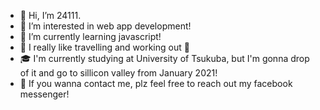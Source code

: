 - 👋 Hi, I’m 24111.
- 👀 I’m interested in web app development!
- 🌱 I’m currently learning javascript!
- 💞️ I really like travelling and working out 💪
- 🎓 I'm currently studying at University of Tsukuba, but I'm gonna drop of it and go to sillicon valley from January 2021!
- 📱 If you wanna contact me, plz feel free to reach out my facebook messenger!

<!---
kyonishikawa/kyonishikawa is a ✨ special ✨ repository because its `README.md` (this file) appears on your GitHub profile.
You can click the Preview link to take a look at your changes.
--->
